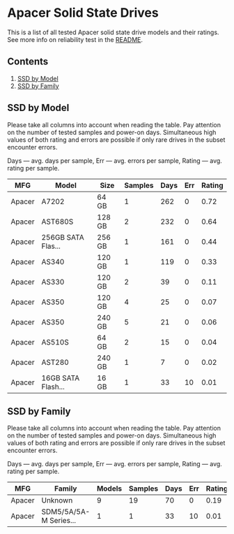 Apacer Solid State Drives
=========================

This is a list of all tested Apacer solid state drive models and their ratings. See
more info on reliability test in the [README](https://github.com/linuxhw/SMART).

Contents
--------

1. [ SSD by Model  ](#ssd-by-model)
2. [ SSD by Family ](#ssd-by-family)

SSD by Model
------------

Please take all columns into account when reading the table. Pay attention on the
number of tested samples and power-on days. Simultaneous high values of both rating
and errors are possible if only rare drives in the subset encounter errors.

Days   — avg. days per sample,
Err    — avg. errors per sample,
Rating — avg. rating per sample.

| MFG       | Model              | Size   | Samples | Days  | Err   | Rating |
|-----------|--------------------|--------|---------|-------|-------|--------|
| Apacer    | A7202              | 64 GB  | 1       | 262   | 0     | 0.72   |
| Apacer    | AST680S            | 128 GB | 2       | 232   | 0     | 0.64   |
| Apacer    | 256GB SATA Flas... | 256 GB | 1       | 161   | 0     | 0.44   |
| Apacer    | AS340              | 120 GB | 1       | 119   | 0     | 0.33   |
| Apacer    | AS330              | 120 GB | 2       | 39    | 0     | 0.11   |
| Apacer    | AS350              | 120 GB | 4       | 25    | 0     | 0.07   |
| Apacer    | AS350              | 240 GB | 5       | 21    | 0     | 0.06   |
| Apacer    | AS510S             | 64 GB  | 2       | 15    | 0     | 0.04   |
| Apacer    | AST280             | 240 GB | 1       | 7     | 0     | 0.02   |
| Apacer    | 16GB SATA Flash... | 16 GB  | 1       | 33    | 10    | 0.01   |

SSD by Family
-------------

Please take all columns into account when reading the table. Pay attention on the
number of tested samples and power-on days. Simultaneous high values of both rating
and errors are possible if only rare drives in the subset encounter errors.

Days   — avg. days per sample,
Err    — avg. errors per sample,
Rating — avg. rating per sample.

| MFG       | Family                 | Models | Samples | Days  | Err   | Rating |
|-----------|------------------------|--------|---------|-------|-------|--------|
| Apacer    | Unknown                | 9      | 19      | 70    | 0     | 0.19   |
| Apacer    | SDM5/5A/5A-M Series... | 1      | 1       | 33    | 10    | 0.01   |
